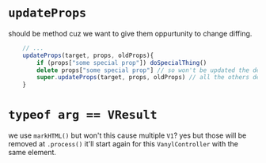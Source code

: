 
`updateProps` 
=============
should be method cuz we want to give them oppurtunity to change diffing. 
```js
	// ...
	updateProps(target, props, oldProps){
		if (props["some special prop"]) doSpecialThing()
		delete props["some special prop"] // so won't be updated the default way
		super.updateProps(target, props, oldProps) // all the others default way
	}

```

`typeof arg == VResult`
=======================
we use `markHTML()` but won't this cause multiple `V1`?
yes but those will be removed at `.process()`
it'll start again for this `VanylController` with the same element.